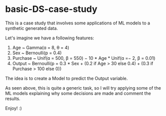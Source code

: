 # basic-DS-case-study

This is a case study that involves some applications of ML models to a synthetic generated data.

Let's imagine we have a following features:

1. Age ~ Gamma(ɑ = 8, θ = 4)
2. Sex ~ Bernoulli(p = 0.4)
3. Purchase ~ Unif(ɑ = 500, β = 550) − 10 * Age * Unif(ɑ =− 2, β = 0.01)
4. Output ~ Bernoulli(p = 0.3 * Sex + (0.2 if Age > 30 else 0.4) + (0.3 if Purchase > 100 else 0))

The idea is to create a Model to predict the Output variable.

As seen above, this is quite a generic task, so I will try applying some of the ML models explaining why some decisions are made and comment the results. 

Enjoy! :) 